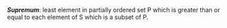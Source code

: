 ***Supremum***: least element in partially ordered set P which is greater than or equal to each element of S which is a subset of P.